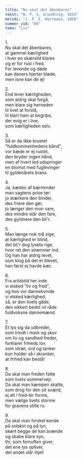 ```yaml
---
title: "Nu skal det åbenbares"
tekst: "N. F. S. Grundtvig, 1834"
melodi: "J. P. E. Hartmann, 1868"
nummer_v18: "88"
tema: "Liv"
---
```

1\.\
Nu skal det åbenbares,\
at gammel kærlighed\
i hver en skærsild klares\
og er for rust i fred.\
For levende og døde\
kan daners hjerter bløde,\
men isne kan de ej!

2\.\
End lever kærligheden,\
som aldrig skal forgå,\
men klare sig herneden\
til livet at forstå,\
til klart ham at begribe,\
der evig er i live,\
som kærligheden selv.

3\.\
Så er da ikke brustet\
"fuldkommenhedens bånd",\
vor kæde er ej rustet,\
den bryder ingen hånd,\
men af hvert led udspringer\
en blomst med fuglevinger\
til gyldenårets krans.

4\.\
Ja, kæden af kærminder\
man sagtens prise tør:\
jo stærkere den binder,\
des friere den gør,\
jo længer den mon vare,\
des mindre står den fare,\
des gyldnere den bli'r.

5\.\
Man længe nok må sige,\
at kærlighed er blind,\
det bli'r dog lysets rige,\
hvor ret den strømmer ind.\
Og han har aldrig levet,\
som klog på det er blevet,\
han først ej havde kær.

6\.\
Fra arildstid her inde\
vi elsked "liv og fred",\
og hos vor dannekvinde\
vi elsked kærlighed,\
så, er den livets gåde,\
den sikkert bedst vil råde\
fuldvoksne dannemænd.

7\.\
Et lys sig da udbreder,\
som trindt i mark og skov\
om liv og sandhed freder,\
forklarer friheds lov,\
som idræt, ord og tanker\
kun holder så i skranker,\
at frihed kan bestå!

8\.\
Da skal man freden fatte\
som livets sommervejr.\
Da skal man kæmpen skatte,\
som drog for den sit sværd,\
ej alt i fred-lér forme,\
men vælge livets storme\
for gravens stille ro.

9\.\
Da skal man forskel kende\
på solskin og på lyn,\
skønt begge de kan brænde\
og skabe klare syn,\
thi, som fornuften giver,\
det ene lys opliver,\
det andet slår ihjel!